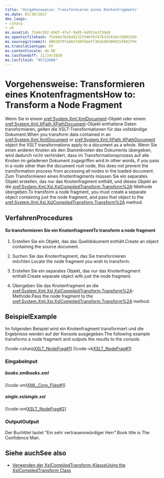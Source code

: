 ```yaml
---
title: 'Vorgehensweise: Transformieren eines Knotenfragments'
ms.date: 03/30/2017
dev_langs:
- csharp
- vb
ms.assetid: 73a6c582-b9d7-4fa7-9a05-6d931e1f3de8
ms.openlocfilehash: f5eb8e7826dd132fd46f6f476335416e7dd03269
ms.sourcegitcommit: d8020797a6657d0fbbdff362b80300815f682f94
ms.translationtype: HT
ms.contentlocale: de-DE
ms.lasthandoff: 11/24/2020
ms.locfileid: "95722686"
---
```

# <a name="how-to-transform-a-node-fragment"></a><span data-ttu-id="429dc-102">Vorgehensweise: Transformieren eines Knotenfragments</span><span class="sxs-lookup"><span data-stu-id="429dc-102">How to: Transform a Node Fragment</span></span>

<span data-ttu-id="429dc-103">Wenn Sie in einem <xref:System.Xml.XmlDocument>-Objekt oder einem <xref:System.Xml.XPath.XPathDocument>-Objekt enthaltene Daten transformieren, gelten die XSLT-Transformationen für das vollständige Dokument.</span><span class="sxs-lookup"><span data-stu-id="429dc-103">When you transform data contained in an <xref:System.Xml.XmlDocument> or <xref:System.Xml.XPath.XPathDocument> object the XSLT transformations apply to a document as a whole.</span></span> <span data-ttu-id="429dc-104">Wenn Sie einen anderen Knoten als den Stammknoten des Dokuments übergeben, wird dadurch nicht verhindert, dass im Transformationsprozess auf alle Knoten im geladenen Dokument zugegriffen wird.</span><span class="sxs-lookup"><span data-stu-id="429dc-104">In other words, if you pass in a node other than the document root node, this does not prevent the transformation process from accessing all nodes in the loaded document.</span></span> <span data-ttu-id="429dc-105">Zum Transformieren eines Knotenfragments müssen Sie ein separates Objekt erstellen, das nur das Knotenfragment enthält, und dieses Objekt an die <xref:System.Xml.Xsl.XslCompiledTransform.Transform%2A>-Methode übergeben.</span><span class="sxs-lookup"><span data-stu-id="429dc-105">To transform a node fragment, you must create a separate object containing just the node fragment, and pass that object to the <xref:System.Xml.Xsl.XslCompiledTransform.Transform%2A> method.</span></span>  
  
## <a name="procedures"></a><span data-ttu-id="429dc-106">Verfahren</span><span class="sxs-lookup"><span data-stu-id="429dc-106">Procedures</span></span>  
  
#### <a name="to-transform-a-node-fragment"></a><span data-ttu-id="429dc-107">So transformieren Sie ein Knotenfragment</span><span class="sxs-lookup"><span data-stu-id="429dc-107">To transform a node fragment</span></span>  
  
1. <span data-ttu-id="429dc-108">Erstellen Sie ein Objekt, das das Quelldokument enthält.</span><span class="sxs-lookup"><span data-stu-id="429dc-108">Create an object containing the source document.</span></span>  
  
2. <span data-ttu-id="429dc-109">Suchen Sie das Knotenfragment, das Sie transformieren möchten.</span><span class="sxs-lookup"><span data-stu-id="429dc-109">Locate the node fragment you wish to transform.</span></span>  
  
3. <span data-ttu-id="429dc-110">Erstellen Sie ein separates Objekt, das nur das Knotenfragment enthält.</span><span class="sxs-lookup"><span data-stu-id="429dc-110">Create separate object with just the node fragment.</span></span>  
  
4. <span data-ttu-id="429dc-111">Übergeben Sie das Knotenfragment an die <xref:System.Xml.Xsl.XslCompiledTransform.Transform%2A>-Methode.</span><span class="sxs-lookup"><span data-stu-id="429dc-111">Pass the node fragment to the <xref:System.Xml.Xsl.XslCompiledTransform.Transform%2A> method.</span></span>  
  
## <a name="example"></a><span data-ttu-id="429dc-112">Beispiel</span><span class="sxs-lookup"><span data-stu-id="429dc-112">Example</span></span>  

 <span data-ttu-id="429dc-113">Im folgenden Beispiel wird ein Knotenfragment transformiert und die Ergebnisse werden auf der Konsole ausgegeben.</span><span class="sxs-lookup"><span data-stu-id="429dc-113">The following example transforms a node fragment and outputs the results to the console.</span></span>  
  
 [!code-csharp[XSLT_NodeFrag#1](../../../../samples/snippets/csharp/VS_Snippets_Data/XSLT_NodeFrag/CS/xslt_frag.cs#1)]
 [!code-vb[XSLT_NodeFrag#1](../../../../samples/snippets/visualbasic/VS_Snippets_Data/XSLT_NodeFrag/VB/xslt_frag.vb#1)]  
  
### <a name="input"></a><span data-ttu-id="429dc-114">Eingabe</span><span class="sxs-lookup"><span data-stu-id="429dc-114">Input</span></span>  
  
##### <a name="booksxml"></a><span data-ttu-id="429dc-115">books.xml</span><span class="sxs-lookup"><span data-stu-id="429dc-115">books.xml</span></span>  

 [!code-xml[XML_Core_Files#1](../../../../samples/snippets/xml/VS_Snippets_Data/XML_Core_Files/XML/books.xml#1)]  
  
##### <a name="singlexsl"></a><span data-ttu-id="429dc-116">single.xsl</span><span class="sxs-lookup"><span data-stu-id="429dc-116">single.xsl</span></span>  

 [!code-xml[XSLT_NodeFrag#2](../../../../samples/snippets/xml/VS_Snippets_Data/XSLT_NodeFrag/XML/single.xsl#2)]  
  
### <a name="output"></a><span data-ttu-id="429dc-117">Output</span><span class="sxs-lookup"><span data-stu-id="429dc-117">Output</span></span>  

 <span data-ttu-id="429dc-118">Der Buchtitel lautet "Ein sehr vertrauenswürdiger Herr".</span><span class="sxs-lookup"><span data-stu-id="429dc-118">Book title is The Confidence Man.</span></span>  
  
## <a name="see-also"></a><span data-ttu-id="429dc-119">Siehe auch</span><span class="sxs-lookup"><span data-stu-id="429dc-119">See also</span></span>

- [<span data-ttu-id="429dc-120">Verwenden der XslCompiledTransform-Klasse</span><span class="sxs-lookup"><span data-stu-id="429dc-120">Using the XslCompiledTransform Class</span></span>](using-the-xslcompiledtransform-class.md)
